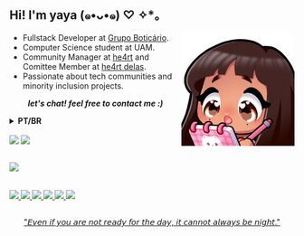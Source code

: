 ## Hi! I'm yaya (๑•ᴗ•๑) ♡ ✧*。

<img align='right' src="yayaAnotando.png" width="200">

- Fullstack Developer at [Grupo Boticário](https://www.grupoboticario.com.br/).
- Computer Science student at UAM.
- Community Manager at [he4rt](https://heartdevs.com/) and Comittee Member at [he4rt delas](https://twitter.com/He4rtDevs/status/1577314455247011842).
- Passionate about tech communities and minority inclusion projects.

 <p align='center'><i><b> let's chat! feel free to contact me :) </i></b>

 <details>
  <summary><b>PT/BR</b></summary>
    <h2>Oi, eu sou a yaya (๑•ᴗ•๑) ♡ ✧*</h2>

- Fullstack Developer na [Grupo Boticário](https://www.grupoboticario.com.br/).
- Estudante de Ciência da Computação pela UAM
- Community Manager na [he4rt](https://heartdevs.com/) e membra do comitê da [he4rt delas](https://twitter.com/He4rtDevs/status/1577314455247011842).
- Sou apaixonada por comunidades de tecnologia e projetos de inclusão de minorias.
 <p align='center'><i><b> vamos conversar! sinta-se livre para me contatar :) </i></b>


</summary>
</details>

<br>

<div>
  <a href="https://www.linkedin.com/in/yasminccfe/" target="_blank"> <img src="https://img.shields.io/badge/-LinkedIn-%230077B5?style=for-the-badge&logo=linkedin&logoColor=white" target="_blank"></a>
  <a href = "mailto:yasminccfe@gmail.com"><img src="https://img.shields.io/badge/-Gmail-%23333?style=for-the-badge&logo=gmail&logoColor=white" target="_blank"></a>
</div>

##

<div>
  <a href="https://github.com/yayaflc">
  <img height="180em" src="https://github-readme-stats.vercel.app/api?username=yayaflc&show_icons=true&theme=dracula&include_all_commits=true&count_private=true"/>
</div>

##

<div>
  <img src="https://img.shields.io/badge/HTML5-E34F26?style=for-the-badge&logo=html5&logoColor=white" />
  <img src="https://img.shields.io/badge/CSS3-1572B6?style=for-the-badge&logo=css3&logoColor=white" />
  <img src="https://img.shields.io/badge/JavaScript-323330?style=for-the-badge&logo=javascript&logoColor=F7DF1E" />
  <img src="https://img.shields.io/badge/TypeScript-007ACC?style=for-the-badge&logo=typescript&logoColor=white" />
  <img src="https://img.shields.io/badge/node.js-6DA55F?style=for-the-badge&logo=node.js&logoColor=white)">
  <img src="https://img.shields.io/badge/Figma-F24E1E?style=for-the-badge&logo=figma&logoColor=white" />
</div>
 
##
  
  
 <p align='center'> "𝘌𝘷𝘦𝘯 𝘪𝘧 𝘺𝘰𝘶 𝘢𝘳𝘦 𝘯𝘰𝘵 𝘳𝘦𝘢𝘥𝘺 𝘧𝘰𝘳 𝘵𝘩𝘦 𝘥𝘢𝘺, 𝘪𝘵 𝘤𝘢𝘯𝘯𝘰𝘵 𝘢𝘭𝘸𝘢𝘺𝘴 𝘣𝘦 𝘯𝘪𝘨𝘩𝘵."
